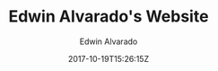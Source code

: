---
date: 2017-10-19T15:26:15Z
lastmod: 2019-10-26T15:26:15Z
publishdate: 2018-11-23T15:26:15Z
author: Edwin Alvarado
title: Edwin Alvarado's Website
description: Data Scientist | Data Analyst
images:
- home-cover.png
---